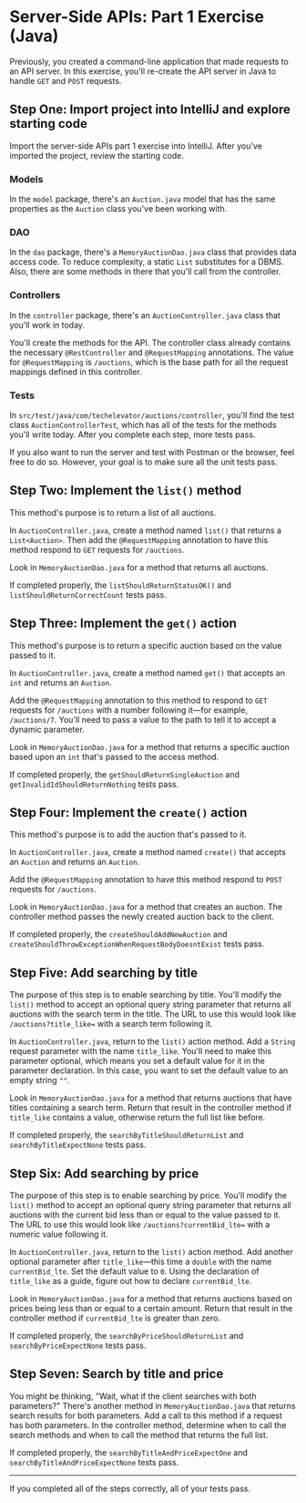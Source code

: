 # Server-Side APIs: Part 1 Exercise (Java)

Previously, you created a command-line application that made requests to an API server. In this exercise, you'll re-create the API server in Java to handle `GET` and `POST` requests.

## Step One: Import project into IntelliJ and explore starting code

Import the server-side APIs part 1 exercise into IntelliJ. After you've imported the project, review the starting code.

### Models

In the `model` package, there's an `Auction.java` model that has the same properties as the `Auction` class you've been working with.

### DAO

In the `dao` package, there's a `MemoryAuctionDao.java` class that provides data access code. To reduce complexity, a static `List` substitutes for a DBMS. Also, there are some methods in there that you'll call from the controller.

### Controllers

In the `controller` package, there's an `AuctionController.java` class that you'll work in today.

You'll create the methods for the API. The controller class already contains the necessary `@RestController` and `@RequestMapping` annotations. The value for `@RequestMapping` is `/auctions`, which is the base path for all the request mappings defined in this controller.

### Tests

In `src/test/java/com/techelevator/auctions/controller`, you'll find the test class `AuctionControllerTest`, which has all of the tests for the methods you'll write today. After you complete each step, more tests pass.

If you also want to run the server and test with Postman or the browser, feel free to do so. However, your goal is to make sure all the unit tests pass.

## Step Two: Implement the `list()` method

This method's purpose is to return a list of all auctions.

In `AuctionController.java`, create a method named `list()` that returns a `List<Auction>`. Then add the `@RequestMapping` annotation to have this method respond to `GET` requests for `/auctions`.

Look in `MemoryAuctionDao.java` for a method that returns all auctions.

If completed properly, the `listShouldReturnStatusOK()` and `listShouldReturnCorrectCount` tests pass.

## Step Three: Implement the `get()` action

This method's purpose is to return a specific auction based on the value passed to it.

In `AuctionController.java`, create a method named `get()` that accepts an `int` and returns an `Auction`.

Add the `@RequestMapping` annotation to this method to respond to `GET` requests for `/auctions` with a number following it—for example, `/auctions/7`. You'll need to pass a value to the path to tell it to accept a dynamic parameter.

Look in `MemoryAuctionDao.java` for a method that returns a specific auction based upon an `int` that's passed to the access method.

If completed properly, the `getShouldReturnSingleAuction` and `getInvalidIdShouldReturnNothing` tests pass.

## Step Four: Implement the `create()` action

This method's purpose is to add the auction that's passed to it.

In `AuctionController.java`, create a method named `create()` that accepts an `Auction` and returns an `Auction`.

Add the `@RequestMapping` annotation to have this method respond to `POST` requests for `/auctions`.

Look in `MemoryAuctionDao.java` for a method that creates an auction. The controller method passes the newly created auction back to the client.

If completed properly, the `createShouldAddNewAuction` and `createShouldThrowExceptionWhenRequestBodyDoesntExist` tests pass.

## Step Five: Add searching by title

The purpose of this step is to enable searching by title. You'll modify the `list()` method to accept an optional query string parameter that returns all auctions with the search term in the title. The URL to use this would look like `/auctions?title_like=` with a search term following it.

In `AuctionController.java`, return to the `list()` action method. Add a `String` request parameter with the name `title_like`. You'll need to make this parameter optional, which means you set a default value for it in the parameter declaration. In this case, you want to set the default value to an empty string `""`.

Look in `MemoryAuctionDao.java` for a method that returns auctions that have titles containing a search term. Return that result in the controller method if `title_like` contains a value, otherwise return the full list like before.

If completed properly, the `searchByTitleShouldReturnList` and `searchByTitleExpectNone` tests pass.

## Step Six: Add searching by price

The purpose of this step is to enable searching by price. You'll modify the `list()` method to accept an optional query string parameter that returns all auctions with the current bid less than or equal to the value passed to it. The URL to use this would look like `/auctions?currentBid_lte=` with a numeric value following it.

In `AuctionController.java`, return to the `list()` action method. Add another optional parameter after `title_like`—this time a `double` with the name `currentBid_lte`. Set the default value to `0`. Using the declaration of `title_like` as a guide, figure out how to declare `currentBid_lte`.

Look in `MemoryAuctionDao.java` for a method that returns auctions based on prices being less than or equal to a certain amount. Return that result in the controller method if `currentBid_lte` is greater than zero.

If completed properly, the `searchByPriceShouldReturnList` and `searchByPriceExpectNone` tests pass.

## Step Seven: Search by title and price

You might be thinking, "Wait, what if the client searches with both parameters?" There's another method in `MemoryAuctionDao.java` that returns search results for both parameters. Add a call to this method if a request has both parameters. In the controller method, determine when to call the search methods and when to call the method that returns the full list.

If completed properly, the `searchByTitleAndPriceExpectOne` and `searchByTitleAndPriceExpectNone` tests pass.

---

If you completed all of the steps correctly, all of your tests pass.
